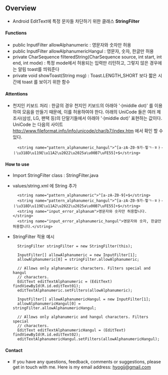 ## Overview

* Android EditText에 특정 문자들 차단하기 위한 클래스 **StringFilter** 

#### Functions

* public InputFilter allowAlphanumeric : 영문자와 숫자만 허용
* public InputFilter allowAlphanumericHangul : 영문자, 숫자, 한글만 허용
* private CharSequence filteredString(CharSequence source, int start, int end, int mode) : 특정 mode에서 허용되는 입력만 리턴하고, 그렇지 않은 경우에는 알림 toast를 띄워준다 
* private void showToast(String msg) : Toast.LENGTH_SHORT 보다 짧은 시간에 toast 를 보이기 위한 함수 

#### Attentions

* 천지인 키보드 처리 : 한글의 경우 천지인 키보드의 아래아 '·(middle dot)' 를 이용하여 모음을 만들기 때문에, 이를 허용하여야 한다. 
아래의 UniCode 들은 여러 제조사(삼성, LG, 팬택 등)의 단말기들에서 아래아 '·(middle dot)' 표현하는 값이다. 
UniCode 는 다음의 사이트 <http://www.fileformat.info/info/unicode/char/b7/index.htm> 에서 확인 할 수 있다.  
 
		<string name="pattern_alphanumeric_hangul">^[a-zA-Z0-9가-힣ㄱ-ㅎㅏ-ㅣ\u318D\u119E\u11A2\u2022\u2025a\u00B7\uFE55]+$</string>

#### How to use

* Import StringFilter class :  StringFilter.java
* values/string.xml 에 String 추가
		
		<string name="pattern_alphanumeric">^[a-zA-Z0-9]+$</string>
		<string name="pattern_alphanumeric_hangul">^[a-zA-Z0-9가-힣ㄱ-ㅎㅏ-ㅣ\u318D\u119E\u11A2\u2022\u2025a\u00B7\uFE55]+$</string>
		<string name="input_error_alphanum">영문자와 숫자만 허용합니다.</string>
		<string name="input_error_alphanumeric_hangul">영문자와 숫자, 한글만 허용합니다.</string>
		
* StringFilter 적용 예시 

		StringFilter stringFilter = new StringFilter(this);

		InputFilter[] allowAlphanumeric = new InputFilter[1];
		allowAlphanumeric[0] = stringFilter.allowAlphanumeric;

		// Allows only alphanumeric characters. Filters special and hangul
		// characters.
		EditText editTextAlphanumeric = (EditText) findViewById(R.id.editText01);
		editTextAlphanumeric.setFilters(allowAlphanumeric);

		InputFilter[] allowAlphanumericHangul = new InputFilter[1];
		allowAlphanumericHangul[0] = stringFilter.allowAlphanumericHangul;

		// Allows only alphanumeric and hangul characters. Filters special
		// characters.
		EditText editTextAlphanumericHangul = (EditText) findViewById(R.id.editText02);
		editTextAlphanumericHangul.setFilters(allowAlphanumericHangul);
 
#### Contact

* If you have any questions, feedback, comments or suggestions, please get in touch with me. Here is my email address: <hyogij@gmail.com>
